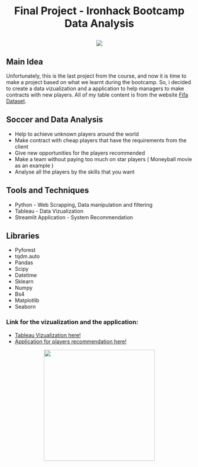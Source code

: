 # <p align="center">Final Project - Ironhack Bootcamp Data Analysis</p> 

<p align="center">
  <img src="https://cdnimpuls.com/gazeta-shqip.com/media3/-382-209-5fcffe09a478e.jpg" />
</p>

## Main Idea
Unfortunately, this is the last project from the course, and now it is time to make a project based on what we learnt during the bootcamp. So, i decided to create a data vizualization and a application to help managers to make contracts with new players. All of my table content is from the website [Fifa Dataset](https://sofifa.com/players).

## Soccer and Data Analysis

* Help to achieve unknown players around the world
* Make contract with cheap players that have the requirements from the client
* Give new opportunities for the players recommended
* Make a team without paying too much on star players ( Moneyball movie as an example ) 
* Analyse all the players by the skills that you want

## Tools and Techniques 

* Python - Web Scrapping, Data manipulation and filtering  
* Tableau - Data Vizualization 
* Streamlit Application - System Recommendation 

## Libraries

* Pyforest
* tqdm.auto
* Pandas 
* Scipy
* Datetime
* Sklearn
* Numpy
* Bs4
* Matplotlib
* Seaborn

### Link for the vizualization and the application:
 * [Tableau Vizualization here!](https://public.tableau.com/profile/eduardo2842#!/vizhome/FinalProjectFIFA_16213691735370/FIFAPlayers?publish=yes)
 * [Application for players recommendation here!](https://share.streamlit.io/eduardorafd/streamlit/main/fifa.py)


<p align="center">
  <img width="300" src="https://user-images.githubusercontent.com/80002453/119061175-1f8f5c80-b9aa-11eb-8db6-5de05ee20f7c.png">
</p>
